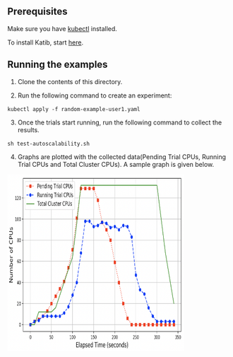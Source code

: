 ## Prerequisites

Make sure you have [kubectl](https://kubernetes.io/docs/tasks/tools/install-kubectl/) installed.

To install Katib, start [here](https://github.com/kubeflow/katib/blob/master/scripts/v1alpha3/deploy.sh).

## Running the examples

1. Clone the contents of this directory.

2. Run the following command to create an experiment:

```
kubectl apply -f random-example-user1.yaml
```

3.  Once the trials start running, run the following command to collect the results.

```
sh test-autoscalability.sh
```

4. Graphs are plotted with the collected data(Pending Trial CPUs, Running Trial CPUs and Total Cluster CPUs). A sample graph is given below.

<img src="https://github.com/katib-examples/evaluation/blob/master/docs/autoscale.png" width="400" height="400">
